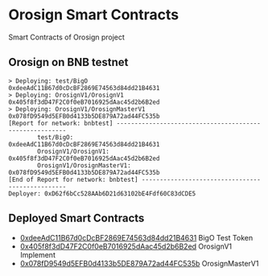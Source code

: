 # Orosign Smart Contracts

Smart Contracts of Orosign project

## Orosign on BNB testnet

```text
> Deploying: test/BigO                            0xdeeAdC11B67d0cDcBF2869E74563d84dd21B4631
> Deploying: OrosignV1/OrosignV1                  0x405f8f3dD47F2C0f0eB7016925dAac45d2b6B2ed
> Deploying: OrosignV1/OrosignMasterV1            0x078fD9549d5EFB0d4133b5DE879A72ad44FC535b
[Report for network: bnbtest] --------------------------------------------------------
        test/BigO:                                       0xdeeAdC11B67d0cDcBF2869E74563d84dd21B4631
        OrosignV1/OrosignV1:                             0x405f8f3dD47F2C0f0eB7016925dAac45d2b6B2ed
        OrosignV1/OrosignMasterV1:                       0x078fD9549d5EFB0d4133b5DE879A72ad44FC535b
[End of Report for network: bnbtest] -------------------------------------------------
Deployer: 0xD62f6bCc528AAb6D21d63102bE4Fdf60C83dCDE5
```

## Deployed Smart Contracts

- [0xdeeAdC11B67d0cDcBF2869E74563d84dd21B4631](https://testnet.bscscan.com/address/0xdeeadc11b67d0cdcbf2869e74563d84dd21b4631#code) BigO Test Token
- [0x405f8f3dD47F2C0f0eB7016925dAac45d2b6B2ed](https://testnet.bscscan.com/address/0x405f8f3dD47F2C0f0eB7016925dAac45d2b6B2ed#code) OrosignV1 Implement
- [0x078fD9549d5EFB0d4133b5DE879A72ad44FC535b](https://testnet.bscscan.com/address/0x078fD9549d5EFB0d4133b5DE879A72ad44FC535b#code) OrosignMasterV1
